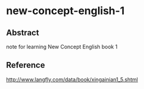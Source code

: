 # new-concept-english-1

## Abstract
note for learning New Concept English book 1

## Reference
http://www.langfly.com/data/book/xingainian1_5.shtml


